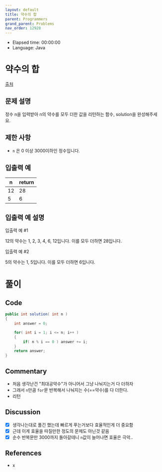 ```yaml
---
layout: default
title: 약수의 합
parent: Programmers
grand_parent: Problems
nav_order: 12928
---
```


- Elapsed time: 00:00:00
- Language: Java

<!-- 문제 -->
# 약수의 합

[출처](https://programmers.co.kr/learn/courses/30/lessons/12928?language=java)

## 문제 설명

정수 n을 입력받아 n의 약수를 모두 더한 값을 리턴하는 함수, solution을 완성해주세요.

## 제한 사항

- `n` 은 0 이상 3000이하인 정수입니다.

## 입출력 예

| n   | return |
| --- | ------ |
| 12  | 28     |
| 5   | 6      |

## 입출력 예 설명

입출력 예 #1

12의 약수는 1, 2, 3, 4, 6, 12입니다. 이를 모두 더하면 28입니다.

입출력 예 #2

5의 약수는 1, 5입니다. 이를 모두 더하면 6입니다.

<!-- 풀이 -->
# 풀이

## Code

``` java
public int solution( int n )
{
    int answer = 0;

    for( int i = 1; i <= n; i++ )
    {
        if( n % i == 0 ) answer += i;
    }
    return answer;
}
```
## Commentary

- 처음 생각난건 "최대공약수"가 아니어서 그냥 나눠지는거 다 더하자
- 그래서 `n`만큼 `for`문 반복해서 나눠지는 수(==약수)를 다 더한다.
- 리턴

## Discussion

- [x] 생각나는대로 풀긴 했는데 빠르게 푸는거보다 효율적인게 더 중요함
- [x] 근데 이게 효율을 따질만한 정도의 문제도 아닌것 같음
- [x] 순수 반복문만 3000까지 돌아갈테니 `n`값이 늘어나면 효율은 극악..

## References

- x